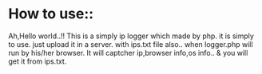 # How to use::
Ah,Hello world..!!
This is a simply ip logger which made by php.
it is simply to use.
just upload it in a server.
with ips.txt file also..
when logger.php will run by his/her browser.
It will captcher ip,browser info,os info.. 
& you will get it from ips.txt.
